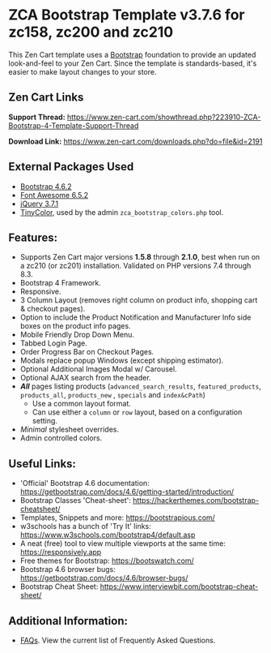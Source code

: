 # ZCA Bootstrap Template v3.7.6 for zc158, zc200 and zc210

This Zen Cart template uses a [Bootstrap](https://getbootstrap.com/docs/4.5/getting-started/introduction/) foundation to provide an updated look-and-feel to your Zen Cart.  Since the template is standards-based, it's easier to make layout changes to your store.

## Zen Cart Links

**Support Thread:** https://www.zen-cart.com/showthread.php?223910-ZCA-Bootstrap-4-Template-Support-Thread

**Download Link:** https://www.zen-cart.com/downloads.php?do=file&id=2191

## External Packages Used

- [Bootstrap 4.6.2](https://getbootstrap.com/docs/4.6/getting-started/introduction/)
- [Font Awesome 6.5.2](https://fontawesome.com/)
- [jQuery 3.7.1](https://jquery.com/download/)
- [TinyColor](https://bgrins.github.io/TinyColor/), used by the admin `zca_bootstrap_colors.php` tool.

## Features:

- Supports Zen Cart major versions **1.5.8** through **2.1.0**, best when run on a zc210 (or zc201) installation.  Validated on PHP versions 7.4 through 8.3.
- Bootstrap 4 Framework.
- Responsive.
- 3 Column Layout (removes right column on product info, shopping cart & checkout pages).
- Option to include the Product Notification and Manufacturer Info side boxes on the product info pages.
- Mobile Friendly Drop Down Menu.
- Tabbed Login Page.
- Order Progress Bar on Checkout Pages.
- Modals replace popup Windows (except shipping estimator).
- Optional Additional Images Modal w/ Carousel.
- Optional AJAX search from the header.
- ***All*** pages listing products (`advanced_search_results`, `featured_products`,  `products_all`, `products_new` , `specials` and `index&cPath`) 
  - Use a common layout format.
  - Can use either a `column` or `row` layout, based on a configuration setting.
- *Minimal* stylesheet overrides.
- Admin controlled colors.

## Useful Links:

- 'Official' Bootstrap 4.6 documentation: https://getbootstrap.com/docs/4.6/getting-started/introduction/
- Bootstrap Classes 'Cheat-sheet': https://hackerthemes.com/bootstrap-cheatsheet/
- Templates, Snippets and more: https://bootstrapious.com/
- w3schools has a bunch of 'Try It' links: https://www.w3schools.com/bootstrap4/default.asp
- A neat (free) tool to view multiple viewports at the same time: https://responsively.app 
- Free themes for Bootstrap: https://bootswatch.com/
- Bootstrap 4.6 browser bugs: https://getbootstrap.com/docs/4.6/browser-bugs/
- Bootstrap Cheat Sheet: https://www.interviewbit.com/bootstrap-cheat-sheet/

## Additional Information:

- [FAQs](https://github.com/lat9/ZCA-Bootstrap-Template/wiki/Frequently-Asked-Questions).  View the current list of Frequently Asked Questions.
